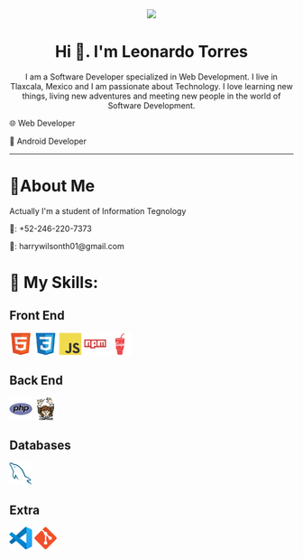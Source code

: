<div id="header" align="center">
  <img src="https://media.giphy.com/media/JqmupuTVZYaQX5s094/giphy.gif" width="200">
  <h1>Hi 👋. I'm <span color="#0000ff">Leonardo Torres</span></h1>
  <p align="center">
    I am a Software Developer specialized in Web Development. I live in Tlaxcala, Mexico and I am passionate about Technology. 
    I love learning new things, living new adventures and meeting new people in the world of Software Development.
  <p>
</div>
<div>
  <p>🌐 Web Developer</p>
  <p>📱 Android Developer</p>
</div>
<hr>
<div id="about">
  <div>
    <h1>👤About Me</h1>
    <p>Actually I'm a student of Information Tegnology</p>
    <p>📲: +52-246-220-7373</p>
    <p>📧: harrywilsonth01@gmail.com</p>
  </div>
  <div>
    <h1>🧠 My Skills:</p>
      <h2>Front End</h2>
      <div id="front">
        <img src="https://github.com/devicons/devicon/blob/master/icons/html5/html5-original.svg" width="40" height="40">
        <img src="https://github.com/devicons/devicon/blob/master/icons/css3/css3-original.svg" width="40" height="40">
        <img src="https://github.com/devicons/devicon/blob/master/icons/javascript/javascript-original.svg" width="40" height="40"
        <img src="https://github.com/devicons/devicon/blob/master/icons/sass/sass-original.svg" width="40" height="40">
        <img src="https://github.com/devicons/devicon/blob/master/icons/npm/npm-original-wordmark.svg" width="40" height="40">
        <img src="https://github.com/devicons/devicon/blob/master/icons/gulp/gulp-plain.svg" width="40" height="40">
      </div>
      <h2>Back End</h2>
      <div id="back">
        <img src="https://github.com/devicons/devicon/blob/master/icons/php/php-original.svg" width="40" height="40">
        <img src="https://github.com/devicons/devicon/blob/master/icons/composer/composer-original.svg" width="40" height="40">
      </div>
      <h2>Databases</h2>
    <div id="data">
      <img src="https://github.com/devicons/devicon/blob/master/icons/mysql/mysql-original.svg" width="40" height="40">
    </div>
      <h2>Extra</h2>
      <div id="etra">
          <img src="https://github.com/devicons/devicon/blob/master/icons/vscode/vscode-original.svg" width="40" height="40">
          <img src="https://github.com/devicons/devicon/blob/master/icons/git/git-original.svg" width="40" height="40">
      </div>
  </div>
</div>

